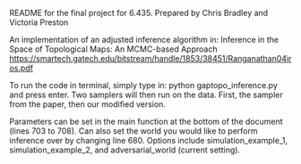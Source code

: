 README for the final project for 6.435. Prepared by Chris Bradley and Victoria Preston

An implementation of an adjusted inference algorithm in:
Inference in the Space of Topological Maps: An MCMC-based Approach
https://smartech.gatech.edu/bitstream/handle/1853/38451/Ranganathan04iros.pdf

To run the code in terminal, simply type in: python gaptopo_inference.py and press enter.
Two samplers will then run on the data. First, the sampler from the paper, then our modified version.

Parameters can be set in the main function at the bottom of the document (lines 703 to 708).
Can also set the world you would like to perform inference over by changing line 680.
Options include simulation_example_1, simulation_example_2, and adversarial_world (current setting).
